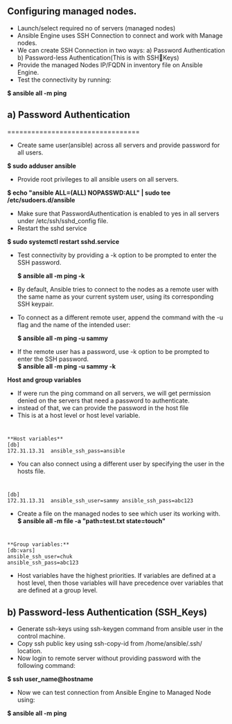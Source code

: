 ## **Configuring managed nodes.**
- Launch/select required no of servers (managed
nodes)
- Ansible Engine uses SSH Connection to connect
and work with Manage nodes.
- We can create SSH Connection in two ways:
     a) Password Authentication
     b) Password-less Authentication(This is with SSHKeys)
- Provide the managed Nodes IP/FQDN in
inventory file on Ansible Engine.
- Test the connectivity by running:

 **$ ansible all -m ping**

## a) Password Authentication
=================================
- Create same user(ansible) across all servers and provide
password for all users.

 **$ sudo adduser ansible**

- Provide root privileges to all ansible users on all servers.

 **$ echo "ansible ALL=(ALL) NOPASSWD:ALL" | sudo tee /etc/sudoers.d/ansible**

- Make sure that PasswordAuthentication is enabled to yes in all servers under
/etc/ssh/sshd_config file.
- Restart the sshd service

 **$ sudo systemctl restart sshd.service**
- Test connectivity by providing a -k option to be prompted to enter the SSH password.

  **$ ansible all -m ping -k**

- By default, Ansible tries to connect to the nodes as a remote user with the same name as your current system user, using its corresponding SSH keypair.

- To connect as a different remote user, append the command with the -u flag and the name of the intended user:

  **$ ansible all -m ping -u sammy**

- If the remote user has a password, use -k option to be prompted to enter the SSH password.\
  **$ ansible all -m ping -u sammy -k**

 **Host and group variables**
- If were run the ping command on all servers, we will get permission denied on the servers that need a password to authenticate.
- instead of that, we can provide the password in the host file
- This is at a host level or host level variable.
#
    **Host variables**
    [db]
    172.31.13.31  ansible_ssh_pass=ansible

- You can also connect using a different user by specifying the user in the hosts file.
#
    [db]
    172.31.13.31  ansible_ssh_user=sammy ansible_ssh_pass=abc123

- Create a file on the managed nodes to see which user its working with. \
   **$ ansible all -m file -a "path=test.txt state=touch"**
#  
    **Group variables:**
    [db:vars]
    ansible_ssh_user=chuk
    ansible_ssh_pass=abc123

- Host variables have the highest priorities. If variables are defined at a host level, then those variables will have precedence over variables that are defined at a group level.

## b) **Password-less Authentication (SSH_Keys)**
- Generate ssh-keys using ssh-keygen command from ansible user in the control machine.
- Copy ssh public key using ssh-copy-id <hostname> from
/home/ansible/.ssh/ location.
- Now login to remote server without providing password with the
following command:

 **$ ssh user_name@hostname**

- Now we can test connection from Ansible Engine to Managed Node
using:

 **$ ansible all -m ping**
